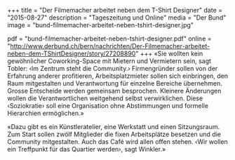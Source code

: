 +++
title = "Der Filmemacher arbeitet neben dem T-Shirt Designer"
date = "2015-08-27"
description = "Tageszeitung und Online"
media = "Der Bund"
image = "bund-filmemacher-arbeitet-neben-tshirt-designer.jpg"

pdf = "bund-filmemacher-arbeitet-neben-tshirt-designer.pdf"
online = "http://www.derbund.ch/bern/nachrichten/Der-Filmemacher-arbeitet-neben-dem-TShirtDesigner/story/27208890"
+++
«Sie wollten kein gewöhnlicher Coworking-Space mit Mietern und Vermietern sein, sagt Tobler: ‹Im Zentrum steht die Community.› Firmengründer sollen von der Erfahrung anderer profitieren, Arbeitsplatzmieter sollen sich einbringen, den Raum mitgestalten und Verantwortung für einzelne Bereiche übernehmen. Grosse Entscheide werden gemeinsam besprochen. Kleinere Änderungen wollen die Verantwortlichen weitgehend selbst verwirklichen. Diese ‹Soziokratie› soll eine Organisation ohne Abstimmungen und formelle Hierarchien ermöglichen.»

«Dazu gibt es ein Künstleratelier, eine Werkstatt und einen Sitzungsraum. Zum Start sollen zwölf Mitglieder die fixen Arbeitsplätze besetzen und die Community mitgestalten. Auch das Café wird allen offen stehen. ‹Wir wollen ein Treffpunkt für das Quartier werden›, sagt Winkler.»